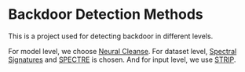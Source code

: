 # Backdoor Detection Methods

This is a project used for detecting backdoor in different levels.

For model level, we choose [Neural Cleanse](https://people.cs.uchicago.edu/~ravenben/publications/pdf/backdoor-sp19.pdf).
For dataset level, [Spectral Signatures](https://arxiv.org/pdf/1811.00636.pdf) and [SPECTRE](https://arxiv.org/pdf/2104.11315.pdf) is chosen.
And for input level, we use [STRIP](https://arxiv.org/pdf/1902.06531.pdf).